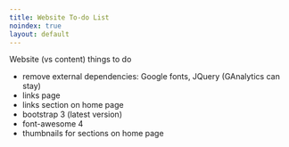 ```yaml
---
title: Website To-do List
noindex: true
layout: default
---
```

Website (vs content) things to do

 * remove external dependencies: Google fonts, JQuery (GAnalytics can stay)
 * links page
 * links section on home page
 * bootstrap 3 (latest version)
 * font-awesome 4
 * thumbnails for sections on home page

